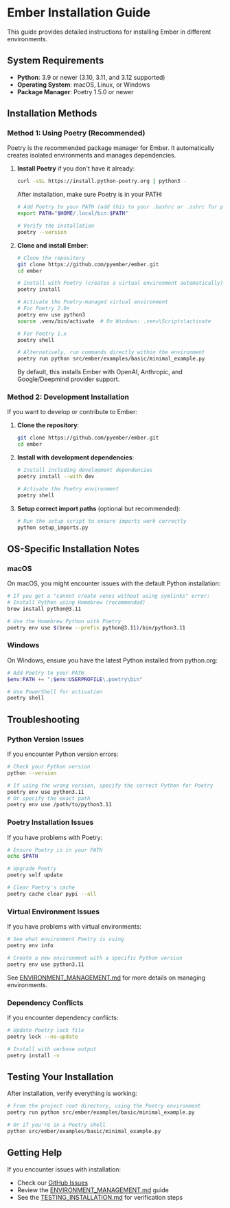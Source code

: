 # Ember Installation Guide

This guide provides detailed instructions for installing Ember in different environments.

## System Requirements

- **Python**: 3.9 or newer (3.10, 3.11, and 3.12 supported)
- **Operating System**: macOS, Linux, or Windows
- **Package Manager**: Poetry 1.5.0 or newer

## Installation Methods

### Method 1: Using Poetry (Recommended)

Poetry is the recommended package manager for Ember. It automatically creates isolated environments and manages dependencies.

1. **Install Poetry** if you don't have it already:
   ```bash
   curl -sSL https://install.python-poetry.org | python3 -
   ```

   After installation, make sure Poetry is in your PATH:
   ```bash
   # Add Poetry to your PATH (add this to your .bashrc or .zshrc for persistence)
   export PATH="$HOME/.local/bin:$PATH"
   
   # Verify the installation
   poetry --version
   ```

2. **Clone and install Ember**:
   ```bash
   # Clone the repository
   git clone https://github.com/pyember/ember.git
   cd ember
   
   # Install with Poetry (creates a virtual environment automatically)
   poetry install
   
   # Activate the Poetry-managed virtual environment
   # For Poetry 2.0+
   poetry env use python3
   source .venv/bin/activate  # On Windows: .venv\Scripts\activate
   
   # For Poetry 1.x
   poetry shell
   
   # Alternatively, run commands directly within the environment
   poetry run python src/ember/examples/basic/minimal_example.py
   ```
   
   By default, this installs Ember with OpenAI, Anthropic, and Google/Deepmind provider support.

### Method 2: Development Installation

If you want to develop or contribute to Ember:

1. **Clone the repository**:
   ```bash
   git clone https://github.com/pyember/ember.git
   cd ember
   ```

2. **Install with development dependencies**:
   ```bash
   # Install including development dependencies
   poetry install --with dev
   
   # Activate the Poetry environment
   poetry shell
   ```

3. **Setup correct import paths** (optional but recommended):
   ```bash
   # Run the setup script to ensure imports work correctly
   python setup_imports.py
   ```

## OS-Specific Installation Notes

### macOS

On macOS, you might encounter issues with the default Python installation:

```bash
# If you get a "cannot create venvs without using symlinks" error:
# Install Python using Homebrew (recommended)
brew install python@3.11

# Use the Homebrew Python with Poetry
poetry env use $(brew --prefix python@3.11)/bin/python3.11
```

### Windows

On Windows, ensure you have the latest Python installed from python.org:

```powershell
# Add Poetry to your PATH
$env:PATH += ";$env:USERPROFILE\.poetry\bin"

# Use PowerShell for activation
poetry shell
```

## Troubleshooting

### Python Version Issues

If you encounter Python version errors:

```bash
# Check your Python version
python --version

# If using the wrong version, specify the correct Python for Poetry
poetry env use python3.11
# Or specify the exact path
poetry env use /path/to/python3.11
```

### Poetry Installation Issues

If you have problems with Poetry:

```bash
# Ensure Poetry is in your PATH
echo $PATH

# Upgrade Poetry
poetry self update

# Clear Poetry's cache
poetry cache clear pypi --all
```

### Virtual Environment Issues

If you have problems with virtual environments:

```bash
# See what environment Poetry is using
poetry env info

# Create a new environment with a specific Python version
poetry env use python3.11
```

See [ENVIRONMENT_MANAGEMENT.md](ENVIRONMENT_MANAGEMENT.md) for more details on managing environments.

### Dependency Conflicts

If you encounter dependency conflicts:

```bash
# Update Poetry lock file
poetry lock --no-update

# Install with verbose output
poetry install -v
```

## Testing Your Installation

After installation, verify everything is working:

```bash
# From the project root directory, using the Poetry environment
poetry run python src/ember/examples/basic/minimal_example.py

# Or if you're in a Poetry shell
python src/ember/examples/basic/minimal_example.py
```

## Getting Help

If you encounter issues with installation:
- Check our [GitHub Issues](https://github.com/pyember/ember/issues)
- Review the [ENVIRONMENT_MANAGEMENT.md](ENVIRONMENT_MANAGEMENT.md) guide
- See the [TESTING_INSTALLATION.md](TESTING_INSTALLATION.md) for verification steps